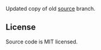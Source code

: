 Updated copy of old [source](https://github.com/nishanths/nishanths.github.io/tree/source) branch.

## License

Source code is MIT licensed.
